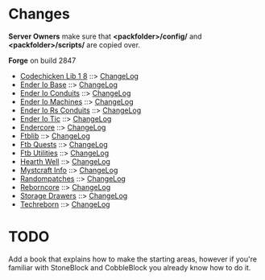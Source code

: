 # Changes

**Server Owners** make sure that **\<packfolder\>/config/** and **\<packfolder\>/scripts/** are copied over.

**Forge** on build 2847

- [Codechicken Lib 1 8](https://www.curseforge.com/minecraft/mc-mods/codechicken-lib-1-8) ::> [ChangeLog](https://www.curseforge.com/minecraft/mc-mods/codechicken-lib-1-8/files/2779848)
- [Ender Io Base](https://www.curseforge.com/minecraft/mc-mods/ender-io-base) ::> [ChangeLog](https://www.curseforge.com/minecraft/mc-mods/ender-io-base/files/2775221)
- [Ender Io Conduits](https://www.curseforge.com/minecraft/mc-mods/ender-io-conduits) ::> [ChangeLog](https://www.curseforge.com/minecraft/mc-mods/ender-io-conduits/files/2775223)
- [Ender Io Machines](https://www.curseforge.com/minecraft/mc-mods/ender-io-machines) ::> [ChangeLog](https://www.curseforge.com/minecraft/mc-mods/ender-io-machines/files/2775222)
- [Ender Io Rs Conduits](https://www.curseforge.com/minecraft/mc-mods/ender-io-rs-conduits) ::> [ChangeLog](https://www.curseforge.com/minecraft/mc-mods/ender-io-rs-conduits/files/2775226)
- [Ender Io Tic](https://www.curseforge.com/minecraft/mc-mods/ender-io-tic) ::> [ChangeLog](https://www.curseforge.com/minecraft/mc-mods/ender-io-tic/files/2775228)
- [Endercore](https://www.curseforge.com/minecraft/mc-mods/endercore) ::> [ChangeLog](https://www.curseforge.com/minecraft/mc-mods/endercore/files/2779239)
- [Ftblib](https://www.curseforge.com/minecraft/mc-mods/ftblib) ::> [ChangeLog](https://www.curseforge.com/minecraft/mc-mods/ftblib/files/2783045)
- [Ftb Quests](https://www.curseforge.com/minecraft/mc-mods/ftb-quests) ::> [ChangeLog](https://www.curseforge.com/minecraft/mc-mods/ftb-quests/files/2782626)
- [Ftb Utilities](https://www.curseforge.com/minecraft/mc-mods/ftb-utilities) ::> [ChangeLog](https://www.curseforge.com/minecraft/mc-mods/ftb-utilities/files/2783596)
- [Hearth Well](https://www.curseforge.com/minecraft/mc-mods/hearth-well) ::> [ChangeLog](https://www.curseforge.com/minecraft/mc-mods/hearth-well/files/2771507)
- [Mystcraft Info](https://www.curseforge.com/minecraft/mc-mods/mystcraft-info) ::> [ChangeLog](https://www.curseforge.com/minecraft/mc-mods/mystcraft-info/files/2782214)
- [Randompatches](https://www.curseforge.com/minecraft/mc-mods/randompatches) ::> [ChangeLog](https://www.curseforge.com/minecraft/mc-mods/randompatches/files/2766661)
- [Reborncore](https://www.curseforge.com/minecraft/mc-mods/reborncore) ::> [ChangeLog](https://www.curseforge.com/minecraft/mc-mods/reborncore/files/2779436)
- [Storage Drawers](https://www.curseforge.com/minecraft/mc-mods/storage-drawers) ::> [ChangeLog](https://www.curseforge.com/minecraft/mc-mods/storage-drawers/files/2783523)
- [Techreborn](https://www.curseforge.com/minecraft/mc-mods/techreborn) ::> [ChangeLog](https://www.curseforge.com/minecraft/mc-mods/techreborn/files/2779442)

# TODO
Add a book that explains how to make the starting areas, however if you're familiar with StoneBlock and CobbleBlock you already know how to do it.
